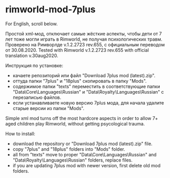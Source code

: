 # rimworld-mod-7plus

For English, scroll below.

Простой xml-мод, отключает самые жёсткие аспекты, чтобы дети от 7 лет тоже могли играть в Rimworld, не получая психологических травм. Проверено на Римворлде v.1.2.2723 rev.655, с официальным переводом от 30.08.2020. Tested with Rimworld v.1.2.2723 rev.655 with official translation v.30aug2020.

Инструкция по установке: 

- качаете репозиторий или файл "Download 7plus mod (latest).zip".
- оттуда папки "7plus" и "18plus" скопировать в папку "Mods".
- содержимое папки "texts" переместить в соответствующие папки "Data\Core\Languages\Russian\" и "Data\Royalty\Languages\Russian\" с перезаписью файлов.
- если устанавливаете новую версию 7plus мода, для начала удалите старые версии из папки "Mods".

Simple xml mod turns off the most hardcore aspects in order to allow 7+ aged children play Rimworld, without getting psycological trauma.

How to install:
- download the repository or "Download 7plus mod (latest).zip" file.
- copy "7plus" and "18plus" folders into "Mods" folder.
- all from "texts" move to proper "Data\Core\Languages\Russian\" and "Data\Royalty\Languages\Russian\" folders, replace files.
- if you are updating 7plus mod with newer version, first delete old mod folders.
